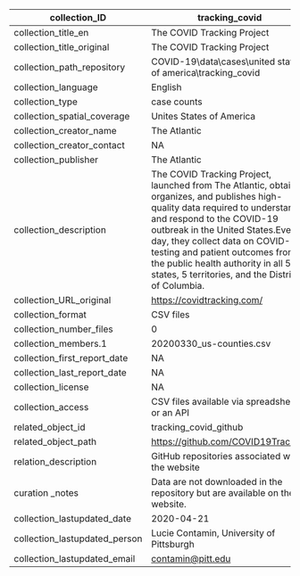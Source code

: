 |collection_ID|tracking_covid|
|---|---|
|collection_title_en|The COVID Tracking Project|
|collection_title_original|The COVID Tracking Project|
|collection_path_repository|COVID-19\data\cases\united states of america\tracking_covid|
|collection_language|English|
|collection_type|case counts|
|collection_spatial_coverage|Unites States of America|
|collection_creator_name|The Atlantic|
|collection_creator_contact|NA|
|collection_publisher|The Atlantic|
|collection_description|The COVID Tracking Project, launched from The Atlantic, obtains, organizes, and publishes high-quality data required to understand and respond to the COVID-19 outbreak in the United States.Every day, they collect data on COVID-19 testing and patient outcomes from the public health authority in all 50 states, 5 territories, and the District of Columbia. |
|collection_URL_original|https://covidtracking.com/|
|collection_format|CSV files|
|collection_number_files|0|
|collection_members.1|20200330_us-counties.csv|
|collection_first_report_date|NA|
|collection_last_report_date|NA|
|collection_license|NA|
|collection_access|CSV files available via spreadsheet or an API|
|related_object_id|tracking_covid_github|
|related_object_path|https://github.com/COVID19Tracking|
|relation_description|GitHub repositories associated with the website|
|curation _notes|Data are not downloaded in the repository but are available on their website.|
|collection_lastupdated_date|2020-04-21|
|collection_lastupdated_person|Lucie Contamin, University of Pittsburgh|
|collection_lastupdated_email|contamin@pitt.edu|
